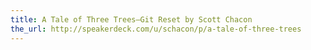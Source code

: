```yaml
---
title: A Tale of Three Trees—Git Reset by Scott Chacon
the_url: http://speakerdeck.com/u/schacon/p/a-tale-of-three-trees
---
```

